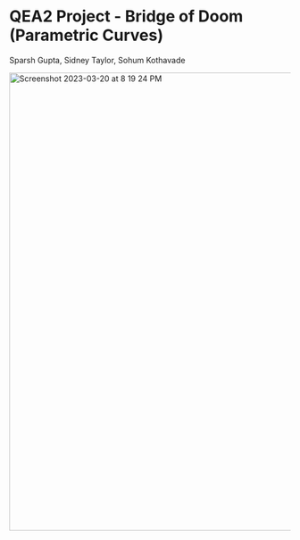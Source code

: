 # QEA2 Project - Bridge of Doom (Parametric Curves)

Sparsh Gupta, Sidney Taylor, Sohum Kothavade

<img width="821" alt="Screenshot 2023-03-20 at 8 19 24 PM" src="https://user-images.githubusercontent.com/19605629/226492616-020ec45d-8d3f-4510-aa9f-b702b2f5ef40.png">
